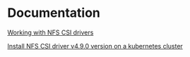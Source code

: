 # Documentation
[Working with NFS CSI drivers](https://docs.aws.amazon.com/filegateway/latest/files3/use-nfs-csi.html)

[Install NFS CSI driver v4.9.0 version on a kubernetes cluster](https://github.com/kubernetes-csi/csi-driver-nfs/blob/master/docs/install-csi-driver-v4.9.0.md)
